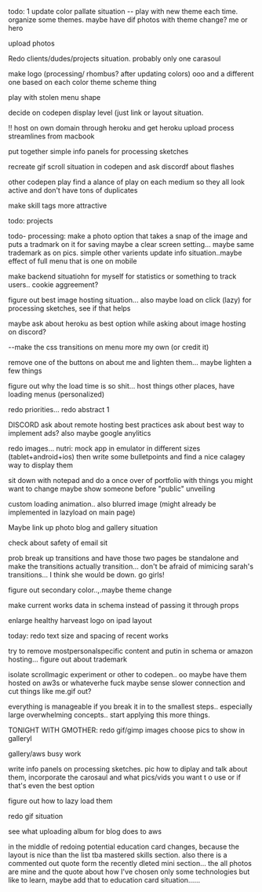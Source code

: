 
todo:
1 update color pallate situation -- play with new theme each time.  organize some themes.
maybe have dif photos with theme change? me or hero

upload photos

Redo clients/dudes/projects situation. probably only one
 carasoul

make logo (processing/ rhombus? after updating colors) ooo and a different one based on each color theme scheme thing 

play with stolen menu shape

decide on codepen display level (just link or layout situation.

!! host on own domain through heroku and get heroku upload process streamlines from macbook

put together simple info panels for processing sketches

recreate gif scroll situation in codepen and ask discordf about flashes

other codepen play
find a alance of play on each medium so they all look active and don't have tons of duplicates


make skill tags more attractive

todo: projects

todo- processing:
make a photo option that takes a snap of the image and puts a tradmark on it for saving
maybe a clear screen setting... maybe same trademark as on pics. simple other varients
update info situation..maybe effect of full menu that is one on mobile 

make backend situatiohn for myself for statistics or something to track users.. cookie aggreement?

figure  out best image hosting situation...
also maybe load on click (lazy) for processing sketches, see if that  helps

maybe ask about heroku as best option while asking about image hosting on discord?

--make the css transitions on menu more my own (or credit it)

remove one of the buttons on about me and lighten them... maybe lighten a few things

figure out why the load time is so shit... host things other places, have loading menus (personalized)

redo priorities...
redo abstract 1


DISCORD
ask about remote hosting best practices
ask about best way to implement ads?
also maybe google anylitics

redo images... nutri:
mock app in emulator in different sizes (tablet+android+ios) then write some bulletpoints and find  a nice calagey way to display them

sit down with notepad and do a once over of portfolio with things you might want to change maybe show someone before "public" unveiling

custom loading animation.. also blurred image (might already be implemented in lazyload on main page)

Maybe link up photo blog and gallery situation

check about safety of email sit

prob break up transitions and have those two pages be standalone and make the transitions actually transition... don't be afraid of mimicing sarah's transitions... I think she would be down.  go girls!

figure out secondary color..,.maybe theme change

make current works data in  schema instead of passing it through props


enlarge healthy harveast  logo on ipad layout

today: redo text size and spacing of recent works

try to remove mostpersonalspecific content and putin in schema or amazon hosting...  figure out  about trademark

isolate scrollmagic experiment or other to codepen.. oo maybe have them hosted on aw3s or whateverhe fuck
maybe sense slower connection and cut things like me.gif out?

everything is manageable if you break it in to the smallest steps.. especially large overwhelming concepts.. start applying this more things.

TONIGHT WITH GMOTHER:
redo gif/gimp images
choose pics to show in galleryl

gallery/aws busy work

write info panels on processing sketches. pic how to diplay and talk about them, incorporate the carosaul and what pics/vids you want t o use or if that's even the best option

figure out how to lazy load them

redo gif situation

see what uploading album for blog does to aws

in the middle of redoing potential education card changes, because the layout is nice than the list tba mastered skills section.  also there is a commented out quote form the recently dleted mini section... the all photos are mine and the quote about how I've chosen only some technologies but like to learn, maybe add that to education card situation......